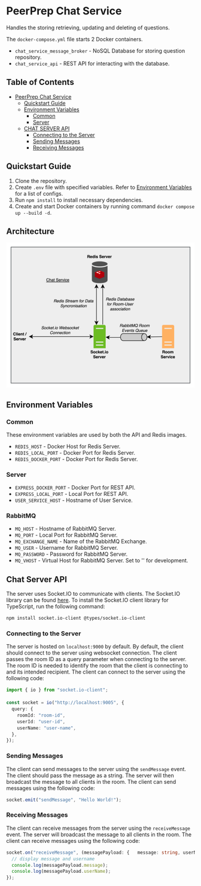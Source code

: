 # PeerPrep Chat Service

Handles the storing retrieving, updating and deleting of questions.

The `docker-compose.yml` file starts 2 Docker containers.

- `chat_service_message_broker` - NoSQL Database for storing question repository.
- `chat_service_api` - REST API for interacting with the database.

## Table of Contents

- [PeerPrep Chat Service](#peerprep-chat-service)
    - [Quickstart Guide](#quickstart-guide)
    - [Environment Variables](#environment-variables)
        - [Common](#common)
        - [Server](#server)
    - [CHAT SERVER API](#chat-server-api)
        - [Connecting to the Server](#connecting-to-the-server)
        - [Sending Messages](#sending-messages)
        - [Receiving Messages](#receiving-messages)

## Quickstart Guide

1. Clone the repository.
2. Create `.env` file with specified variables. Refer to [Environment Variables](#environment-variables) for a list of
   configs.
3. Run `npm install` to install necessary dependencies.
4. Create and start Docker containers by running command `docker compose up --build -d`.

## Architecture

![](./images/architecture.jpg)

## Environment Variables

### Common

These environment variables are used by both the API and Redis images.

* `REDIS_HOST` - Docker Host for Redis Server.
* `REDIS_LOCAL_PORT` - Docker Port for Redis Server.
* `REDIS_DOCKER_PORT` - Docker Port for Redis Server.

### Server

* `EXPRESS_DOCKER_PORT` - Docker Port for REST API.
* `EXPRESS_LOCAL_PORT` - Local Port for REST API.
* `USER_SERVICE_HOST` - Hostname of User Service.

### RabbitMQ

* `MQ_HOST` - Hostname of RabbitMQ Server.
* `MQ_PORT` - Local Port for RabbitMQ Server.
* `MQ_EXCHANGE_NAME` - Name of the RabbitMQ Exchange.
* `MQ_USER` - Username for RabbitMQ Server.
* `MQ_PASSWORD` - Password for RabbitMQ Server.
* `MQ_VHOST` - Virtual Host for RabbitMQ Server. Set to '' for development.

## Chat Server API

The server uses Socket.IO to communicate with clients. The Socket.IO library can be found [here](https://socket.io/).
To install the Socket.IO client library for TypeScript, run the following command:

```bash
npm install socket.io-client @types/socket.io-client
```

### Connecting to the Server

The server is hosted on `localhost:9000` by default. By default, the client should connect to the server using websocket
connection. The client passes the room ID as a query parameter when connecting to the server. The room ID is needed to
identify the room that the client is connecting to and its intended recipient. The client can connect to the server
using the following code:

```typescript
import { io } from "socket.io-client";

const socket = io("http://localhost:9005", {
  query: {
    roomId: "room-id",
    userId: "user-id",
    userName: "user-name",
  },
});
```

### Sending Messages

The client can send messages to the server using the `sendMessage` event. The client should pass the message as a
string.
The server will then broadcast the message to all clients in the room. The client can send messages using the following
code:

```typescript
socket.emit("sendMessage", "Hello World!");
```

### Receiving Messages

The client can receive messages from the server using the `receiveMessage` event. The server will broadcast the message
to
all clients in the room. The client can receive messages using the following code:

```typescript
socket.on("receiveMessage", (messagePayload: {   message: string, userName: string; }) => {
  // display message and username
  console.log(messagePayload.message);
  console.log(messagePayload.userName);
});
```
